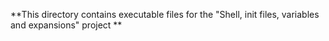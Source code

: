 **This directory contains executable files for the "Shell, init files, variables and expansions" project **